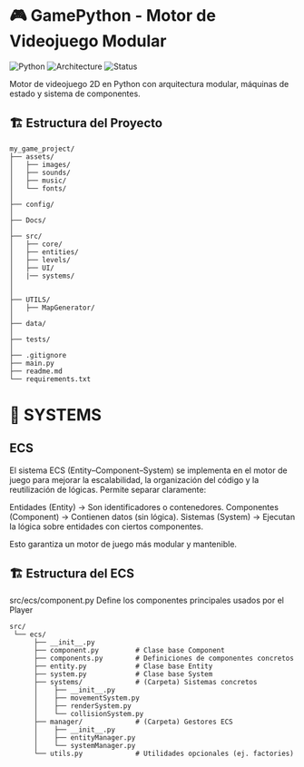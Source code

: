 # 🎮 GamePython - Motor de Videojuego Modular

![Python](https://img.shields.io/badge/Python-3.8+-blue?logo=python)
![Architecture](https://img.shields.io/badge/Architecture-ECS%20%2F%20State%20Machine-orange)
![Status](https://img.shields.io/badge/Status-En%20desarrollo-brightgreen)

Motor de videojuego 2D en Python con arquitectura modular, máquinas de estado y sistema de componentes.

## 🏗️ Estructura del Proyecto
```
my_game_project/
├── assets/          
│   ├── images/
│   ├── sounds/
│   ├── music/
│   └── fonts/
│
├── config/ 
│
├── Docs/
│
├── src/                   
│   ├── core/              
│   ├── entities/          
│   ├── levels/            
│   ├── UI/                
│   |── systems/           
│
│
├── UTILS/
│   ├── MapGenerator/
│
├── data/                 
│
├── tests/                 
│                
├── .gitignore 
├── main.py 
├── readme.md             
└── requirements.txt      
```

# 📌 SYSTEMS

## ECS

El sistema ECS (Entity–Component–System) se implementa en el motor de juego para mejorar la escalabilidad, la organización del código y la reutilización de lógicas.
Permite separar claramente:

Entidades (Entity) → Son identificadores o contenedores.
Componentes (Component) → Contienen datos (sin lógica).
Sistemas (System) → Ejecutan la lógica sobre entidades con ciertos componentes.

Esto garantiza un motor de juego más modular y mantenible.

## 🏗️ Estructura del ECS

src/ecs/component.py
Define los componentes principales usados por el Player


```
src/
 └── ecs/
      ├── __init__.py
      ├── component.py         # Clase base Component
      ├── components.py        # Definiciones de componentes concretos
      ├── entity.py            # Clase base Entity
      ├── system.py            # Clase base System
      ├── systems/             # (Carpeta) Sistemas concretos
      │    ├── __init__.py
      │    ├── movementSystem.py
      │    ├── renderSystem.py
      │    └── collisionSystem.py
      ├── manager/             # (Carpeta) Gestores ECS
      │    ├── __init__.py
      │    ├── entityManager.py
      │    └── systemManager.py
      └── utils.py             # Utilidades opcionales (ej. factories)
```